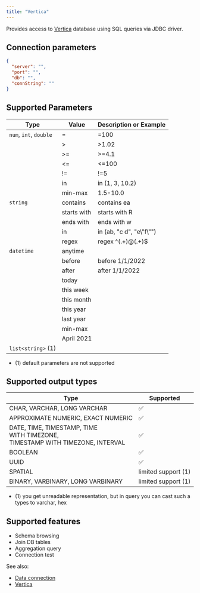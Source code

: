 ```yaml
---
title: "Vertica"
---
```


Provides access to [Vertica](https://www.opentext.com/products/analytics-database) database using
SQL queries via JDBC driver.

## Connection parameters

```json
{
  "server": "",
  "port": "",
  "db": "",
  "connString": ""
}
```

## Supported Parameters

| Type                   | Value       | Description or Example     |
|------------------------|-------------|----------------------------|
| `num`, `int`, `double` | =           | =100                       |
|                        | >           | >1.02                      |
|                        | >=          | >=4.1                      |
|                        | \<=          | \<=100                      |
|                        | !=          | !=5                        |
|                        | in          | in (1, 3, 10.2)            |
|                        | min-max     | 1.5-10.0                   |
| `string`               | contains    | contains ea                |
|                        | starts with | starts with R              |
|                        | ends with   | ends with w                |
|                        | in          | in (ab, "c d", "e\\"f\\"") |
|                        | regex       | regex ^(.+)@(.+)$          |
| `datetime`             | anytime     |                            |
|                        | before      | before 1/1/2022            |
|                        | after       | after 1/1/2022             |
|                        | today       |                            |
|                        | this week   |                            |
|                        | this month  |                            |
|                        | this year   |                            |
|                        | last year   |                            |
|                        | min-max     |                            |
|                        | April 2021  |                            |
| `list<string>` (1)     |             |                            |

* (1) default parameters are not supported

## Supported output types

| Type                                                                                   | Supported              |
|----------------------------------------------------------------------------------------|------------------------|
| CHAR, VARCHAR, LONG VARCHAR                                                            | :white_check_mark:     |
| APPROXIMATE NUMERIC, EXACT NUMERIC                                                     | :white_check_mark:     |
| DATE, TIME, TIMESTAMP, TIME <br/>WITH TIMEZONE, <br/>TIMESTAMP WITH TIMEZONE, INTERVAL | :white_check_mark:     |
| BOOLEAN                                                                                | :white_check_mark:     |
| UUID                                                                                   | :white_check_mark:     |
| SPATIAL                                                                                | limited support    (1) |
| BINARY, VARBINARY, LONG VARBINARY                                                      | limited support    (1) |

* (1) you get unreadable representation, but in query you can cast such a types to varchar, hex

## Supported features

* Schema browsing
* Join DB tables
* Aggregation query
* Connection test

See also:

* [Data connection](../../access.md#data-connection)
* [Vertica](https://www.opentext.com/products/analytics-database)
